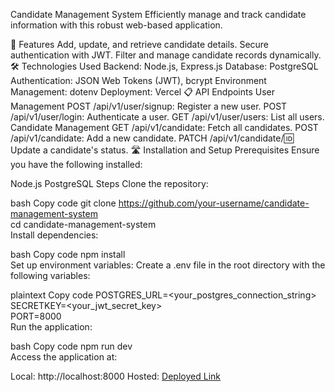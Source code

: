 Candidate Management System
Efficiently manage and track candidate information with this robust web-based application.

🚀 Features
Add, update, and retrieve candidate details.
Secure authentication with JWT.
Filter and manage candidate records dynamically.
🛠️ Technologies Used
Backend: Node.js, Express.js
Database: PostgreSQL
Authentication: JSON Web Tokens (JWT), bcrypt
Environment Management: dotenv
Deployment: Vercel
📋 API Endpoints
User Management
POST /api/v1/user/signup: Register a new user.
POST /api/v1/user/login: Authenticate a user.
GET /api/v1/user/users: List all users.
Candidate Management
GET /api/v1/candidate: Fetch all candidates.
POST /api/v1/candidate: Add a new candidate.
PATCH /api/v1/candidate/:id: Update a candidate's status.
🛣️ Installation and Setup
Prerequisites
Ensure you have the following installed:

Node.js
PostgreSQL
Steps
Clone the repository:

bash
Copy code
git clone https://github.com/your-username/candidate-management-system  
cd candidate-management-system  
Install dependencies:

bash
Copy code
npm install  
Set up environment variables:
Create a .env file in the root directory with the following variables:

plaintext
Copy code
POSTGRES_URL=<your_postgres_connection_string>  
SECRETKEY=<your_jwt_secret_key>  
PORT=8000  
Run the application:

bash
Copy code
npm run dev  
Access the application at:

Local: http://localhost:8000
Hosted: [Deployed Link](https://codersboutique-frontend.vercel.app/)
